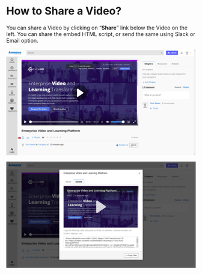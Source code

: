# How to Share a Video?

You can share a Video by clicking on “**Share**” link below the Video on the left. You can share the embed HTML script, or send the same using Slack or Email option.

![](../.gitbook/assets/share3.png)

![](../.gitbook/assets/share2.png)

